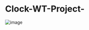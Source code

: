 # Clock-WT-Project-


![image](https://user-images.githubusercontent.com/46750877/112021822-b0d38580-8b57-11eb-8116-ca0830c0cd05.png)
